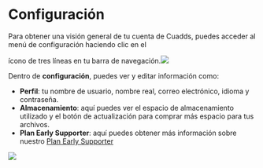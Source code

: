 # Configuración

Para obtener una visión general de tu cuenta de Cuadds, puedes acceder al menú de configuración haciendo clic en el <div className="alignment-icons">ícono de tres líneas en tu barra de navegación.<img src="https://res.cloudinary.com/deruwllkv/image/upload/v1695935427/Screen_Shot_2023-09-28_at_17.09.16.png" className="image-icon"></img></div>

Dentro de **configuración**, puedes ver y editar información como:

- **Perfil**: tu nombre de usuario, nombre real, correo electrónico, idioma y contraseña.
- **Almacenamiento**: aquí puedes ver el espacio de almacenamiento utilizado y el botón de actualización para comprar más espacio para tus archivos.
- **Plan Early Supporter**: aquí puedes obtener más información sobre nuestro [Plan Early Supporter](../PlansAndSubscriptions/PlansAndSubscriptions.md)

<img src="https://res.cloudinary.com/deruwllkv/image/upload/v1697139159/Screen_Shot_2023-10-12_at_14.37.03.png" className="image-1"></img>